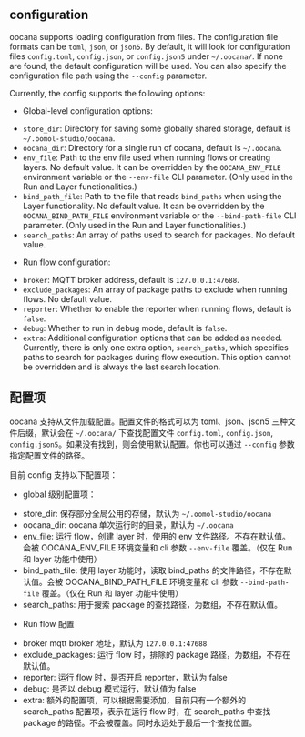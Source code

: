 ##  configuration

oocana supports loading configuration from files. The configuration file formats can be `toml`, `json`, or `json5`. By default, it will look for configuration files `config.toml`, `config.json`, or `config.json5` under `~/.oocana/`. If none are found, the default configuration will be used. You can also specify the configuration file path using the `--config` parameter.

Currently, the config supports the following options:

* Global-level configuration options:

- `store_dir`: Directory for saving some globally shared storage, default is `~/.oomol-studio/oocana`.
- `oocana_dir`: Directory for a single run of oocana, default is `~/.oocana`.
- `env_file`: Path to the env file used when running flows or creating layers. No default value. It can be overridden by the `OOCANA_ENV_FILE` environment variable or the `--env-file` CLI parameter. (Only used in the Run and Layer functionalities.)
- `bind_path_file`: Path to the file that reads `bind_paths` when using the Layer functionality. No default value. It can be overridden by the `OOCANA_BIND_PATH_FILE` environment variable or the `--bind-path-file` CLI parameter. (Only used in the Run and Layer functionalities.)
- `search_paths`: An array of paths used to search for packages. No default value.

* Run flow configuration:

- `broker`: MQTT broker address, default is `127.0.0.1:47688`.
- `exclude_packages`: An array of package paths to exclude when running flows. No default value.
- `reporter`: Whether to enable the reporter when running flows, default is `false`.
- `debug`: Whether to run in debug mode, default is `false`.
- `extra`: Additional configuration options that can be added as needed. Currently, there is only one extra option, `search_paths`, which specifies paths to search for packages during flow execution. This option cannot be overridden and is always the last search location.

## 配置项

oocana 支持从文件加载配置。配置文件的格式可以为 toml、json、json5 三种文件后缀，默认会在 `~/.oocana/` 下查找配置文件 `config.toml`, `config.json`, `config.json5`。如果没有找到，则会使用默认配置。你也可以通过 `--config` 参数指定配置文件的路径。

目前 config 支持以下配置项：

* global 级别配置项：

- store_dir: 保存部分全局公用的存储，默认为 `~/.oomol-studio/oocana`
- oocana_dir: oocana 单次运行时的目录，默认为 `~/.oocana`
- env_file: 运行 flow，创建 layer 时，使用的 env 文件路径。不存在默认值。会被 OOCANA_ENV_FILE 环境变量和 cli 参数 `--env-file` 覆盖。（仅在 Run 和 layer 功能中使用）
- bind_path_file: 使用 layer 功能时，读取 bind_paths 的文件路径，不存在默认值。会被 OOCANA_BIND_PATH_FILE 环境变量和 cli 参数 `--bind-path-file` 覆盖。（仅在 Run 和 layer 功能中使用）
- search_paths: 用于搜索 package 的查找路径，为数组，不存在默认值。

* Run flow 配置

- broker mqtt broker 地址，默认为 `127.0.0.1:47688`
- exclude_packages: 运行 flow 时，排除的 package 路径，为数组，不存在默认值。
- reporter: 运行 flow 时，是否开启 reporter，默认为 false
- debug: 是否以 debug 模式运行，默认值为 false
- extra: 额外的配置项，可以根据需要添加，目前只有一个额外的 search_paths 配置项，表示在运行 flow 时，在 search_paths 中查找 package 的路径。不会被覆盖。同时永远处于最后一个查找位置。